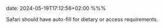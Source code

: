 date: 2024-05-19T17:12:56+02:00
%%%

Safari should have auto-fill for dietary or access requirements.
